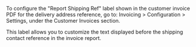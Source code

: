 To configure the "Report Shipping Ref" label shown in the customer invoice PDF for the delivery address reference, go to:
Invoicing > Configuration > Settings, under the Customer Invoices section.

This label allows you to customize the text displayed before the shipping contact reference in the invoice report.
